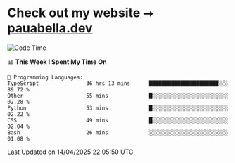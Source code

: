 # Check out my website ⭢ [pauabella.dev](https://pauabella.dev)

<!--START_SECTION:waka-->
![Code Time](http://img.shields.io/badge/Code%20Time-4%2C332%20hrs%205%20mins-blue)

📊 **This Week I Spent My Time On** 

```text
💬 Programming Languages: 
TypeScript               36 hrs 13 mins      ██████████████████████░░░   89.72 % 
Other                    55 mins             █░░░░░░░░░░░░░░░░░░░░░░░░   02.28 % 
Python                   53 mins             █░░░░░░░░░░░░░░░░░░░░░░░░   02.22 % 
CSS                      49 mins             █░░░░░░░░░░░░░░░░░░░░░░░░   02.04 % 
Bash                     26 mins             ░░░░░░░░░░░░░░░░░░░░░░░░░   01.08 % 
```


 Last Updated on 14/04/2025 22:05:50 UTC
<!--END_SECTION:waka-->
